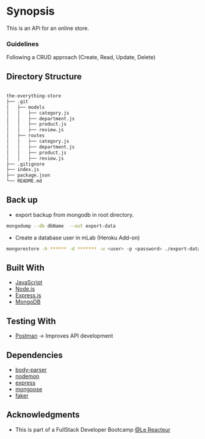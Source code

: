 # Synopsis

This is an APi for an online store.

### Guidelines  

Following a CRUD approach (Create, Read, Update, Delete)

## Directory Structure

```bash

the-everything-store
├── .git
│   ├── models
│   │   ├── category.js
│   │   ├── department.js
│   │   ├── product.js
│   │   ├── review.js
│   ├── routes
│   │   ├── category.js
│   │   ├── department.js
│   │   ├── product.js
│   │   ├── review.js
├── .gitignore
├── index.js
├── package.json
└── README.md

```

## Back up

- export backup from mongodb in root directory.

```bash
mongodump --db dbName  --out export-data
```

- Create a database user in mLab (Heroku Add-on)

```bash
mongorestore -h ****** -d ******* -u <user> -p <password> ./export-data/dbName/
```

## Built With

- [JavaScript](https://developer.mozilla.org/bm/docs/Web/JavaScript)
- [Node.js](https://nodejs.org/en/)
- [Express.js](https://expressjs.com/)
- [MongoDB](https://www.mongodb.com/)

## Testing With

- [Postman](https://www.getpostman.com/) -> Improves API development

## Dependencies

- [body-parser](https://www.npmjs.com/package/body-parser)
- [nodemon](https://www.npmjs.com/package/nodemon)
- [express](https://www.npmjs.com/package/express)
- [mongoose](https://www.npmjs.com/package/mongoose)
- [faker](https://www.npmjs.com/package/faker)

## Acknowledgments

- This is part of a FullStack Developer Bootcamp [@Le Reacteur](https://www.lereacteur.io)
